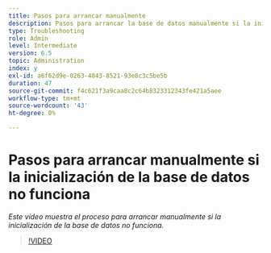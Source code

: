 ```yaml
---
title: Pasos para arrancar manualmente
description: Pasos para arrancar la base de datos manualmente si la inicialización de la base de datos no funciona
type: Troubleshooting
role: Admin
level: Intermediate
version: 6.5
topic: Administration
index: y
exl-id: a6f62d9e-0263-4843-8521-93e8c3c5be5b
duration: 47
source-git-commit: f4c621f3a9caa8c2c64b8323312343fe421a5aee
workflow-type: tm+mt
source-wordcount: '43'
ht-degree: 0%

---
```


# Pasos para arrancar manualmente si la inicialización de la base de datos no funciona

*Este vídeo muestra el proceso para arrancar manualmente si la inicialización de la base de datos no funciona.*

>[!VIDEO](https://video.tv.adobe.com/v/335515?quality=12&learn=on)
